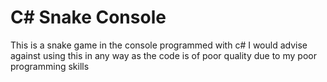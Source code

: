 # C# Snake Console

This is a snake game in the console programmed with c#
I would advise against using this in any way as the code is of poor quality due to my poor programming skills
